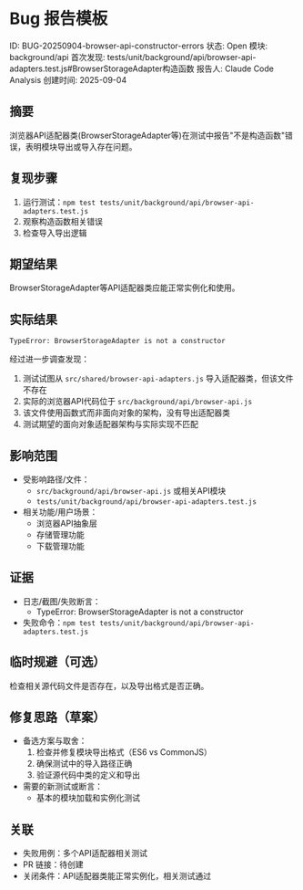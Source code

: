 # Bug 报告模板

ID: BUG-20250904-browser-api-constructor-errors
状态: Open
模块: background/api
首次发现: tests/unit/background/api/browser-api-adapters.test.js#BrowserStorageAdapter构造函数
报告人: Claude Code Analysis
创建时间: 2025-09-04

## 摘要
浏览器API适配器类(BrowserStorageAdapter等)在测试中报告"不是构造函数"错误，表明模块导出或导入存在问题。

## 复现步骤
1. 运行测试：`npm test tests/unit/background/api/browser-api-adapters.test.js`
2. 观察构造函数相关错误
3. 检查导入导出逻辑

## 期望结果
BrowserStorageAdapter等API适配器类应能正常实例化和使用。

## 实际结果
```
TypeError: BrowserStorageAdapter is not a constructor
```

经过进一步调查发现：
1. 测试试图从 `src/shared/browser-api-adapters.js` 导入适配器类，但该文件不存在
2. 实际的浏览器API代码位于 `src/background/api/browser-api.js`
3. 该文件使用函数式而非面向对象的架构，没有导出适配器类
4. 测试期望的面向对象适配器架构与实际实现不匹配

## 影响范围
- 受影响路径/文件：
  - `src/background/api/browser-api.js` 或相关API模块
  - `tests/unit/background/api/browser-api-adapters.test.js`
- 相关功能/用户场景：
  - 浏览器API抽象层
  - 存储管理功能
  - 下载管理功能

## 证据
- 日志/截图/失败断言：
  - TypeError: BrowserStorageAdapter is not a constructor
- 失败命令：`npm test tests/unit/background/api/browser-api-adapters.test.js`

## 临时规避（可选）
检查相关源代码文件是否存在，以及导出格式是否正确。

## 修复思路（草案）
- 备选方案与取舍：
  1. 检查并修复模块导出格式（ES6 vs CommonJS）
  2. 确保测试中的导入路径正确
  3. 验证源代码中类的定义和导出
- 需要的新测试或断言：
  - 基本的模块加载和实例化测试

## 关联
- 失败用例：多个API适配器相关测试
- PR 链接：待创建
- 关闭条件：API适配器类能正常实例化，相关测试通过